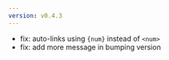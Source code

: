 ```yaml
---
version: v0.4.3
---
```


-   fix: auto-links using `{num}` instead of `<num>`
-   fix: add more message in bumping version
